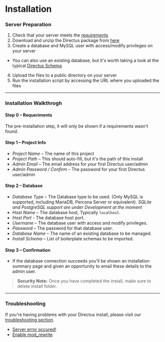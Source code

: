 # Installation

### Server Preparation
1. Check that your server meets the [requirements](/01-getting-started/02-requirements.md)
2. Download and unzip the Directus package from [here](https://github.com/directus/directus/tree/build)
3. Create a database and MySQL user with access/modify privileges on your server
  * You can also use an existing database, but it's worth taking a look at the typical [Directus Schema](/04-developer/06-schema-guide.md)
4. Upload the files to a public directory on your server
5. Run the installation script by accessing the URL where you uploaded the files

----------

### Installation Walkthrogh

#### Step 0 – Requeriments
The pre-installation step, it will only be shown if a requirements wasn't found.

#### Step 1 – Project Info
* _Project Name_ – The name of this project
* _Project Path_ – This should auto-fill, but it's the path of this install
* _Admin Email_ – The email address for your first Directus user/admin
* _Admin Password / Confirm_ – The password for your first Directus user/admin

#### Step 2 – Database
* _Database Type_ – The Database type to be used. (Only MySQL is supported, including MariaDB, Percona Server or equivalent). _SQLite and PostgreSQL support are under Development at the moment_
* _Host Name_ – The database host, Typically `localhost`.
* _Host Port_ - The database host port.
* _Username_ – The database user with access and modify privileges.
* _Password_ – The password for that database user.
* _Database Name_ – The name of an existing database to be managed.
* _Install Schema_ – List of boilerplate schemas to be imported.

#### Step 3 – Confirmation
* If the database connection succeeds you'll be shown an installation summary page and given an opportunity to email these details to the admin user.

> **Security Note:** Once you have completed the install, make sure to delete install folder.

----------

### Troubleshooting
If you're having problems with your Directus install, please visit our [troubleshooting section](/05-troubleshooting).

* [Server error occured!](#)
* [Enable mod_rewrite](/05-troubleshooting)
